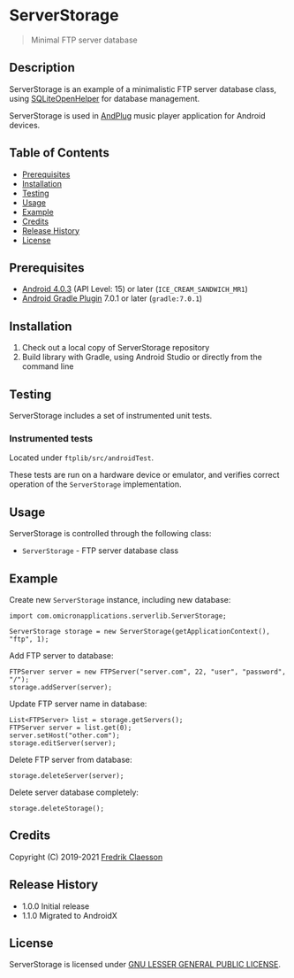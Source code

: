 # ServerStorage

> Minimal FTP server database

## Description

ServerStorage is an example of a minimalistic FTP server database class, using [SQLiteOpenHelper](https://developer.android.com/reference/android/database/sqlite/SQLiteOpenHelper) for database management.

ServerStorage is used in [AndPlug](https://play.google.com/store/apps/details?id=com.omicronapplications.andplug) music player application for Android devices.

## Table of Contents

- [Prerequisites](#prerequisites)
- [Installation](#installation)
- [Testing](#testing)
- [Usage](#usage)
- [Example](#example)
- [Credits](#credits)
- [Release History](#release-history)
- [License](#license)

## Prerequisites

- [Android 4.0.3](https://developer.android.com/about/versions/android-4.0.3) (API Level: 15) or later (`ICE_CREAM_SANDWICH_MR1`)
- [Android Gradle Plugin](https://developer.android.com/studio/releases/gradle-plugin) 7.0.1 or later (`gradle:7.0.1`)

## Installation

1. Check out a local copy of ServerStorage repository
2. Build library with Gradle, using Android Studio or directly from the command line

## Testing

ServerStorage includes a set of instrumented unit tests.

### Instrumented tests

Located under `ftplib/src/androidTest`.

These tests are run on a hardware device or emulator, and verifies correct operation of the `ServerStorage` implementation.

## Usage

ServerStorage is controlled through the following class:
- `ServerStorage` - FTP server database class 

## Example

Create new `ServerStorage` instance, including new database:

```
import com.omicronapplications.serverlib.ServerStorage;

ServerStorage storage = new ServerStorage(getApplicationContext(), "ftp", 1);
```

Add FTP server to database:

```
FTPServer server = new FTPServer("server.com", 22, "user", "password", "/");
storage.addServer(server);
```

Update FTP server name in database:

```
List<FTPServer> list = storage.getServers();
FTPServer server = list.get(0);
server.setHost("other.com");
storage.editServer(server);
```

Delete FTP server from database:

```
storage.deleteServer(server);
```

Delete server database completely:

```
storage.deleteStorage();
```

## Credits

Copyright (C) 2019-2021 [Fredrik Claesson](https://github.com/omicronapps)

## Release History

- 1.0.0 Initial release
- 1.1.0 Migrated to AndroidX

## License

ServerStorage is licensed under [GNU LESSER GENERAL PUBLIC LICENSE](LICENSE).
